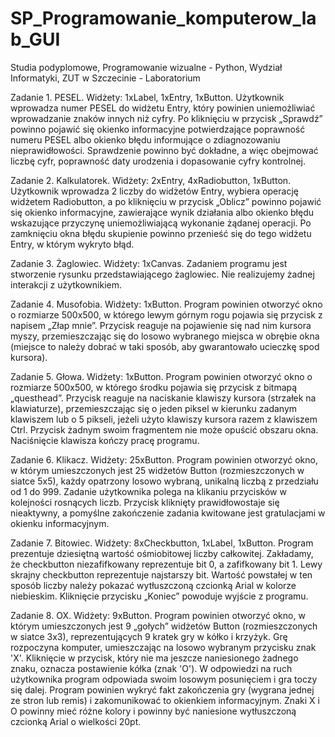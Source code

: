 # SP_Programowanie_komputerow_lab_GUI
Studia podyplomowe, Programowanie wizualne - Python, Wydział Informatyki, ZUT w Szczecinie - Laboratorium

Zadanie 1. PESEL.
Widżety: 1xLabel, 1xEntry, 1xButton.
Użytkownik wprowadza numer PESEL do widżetu Entry, który powinien uniemożliwiać wprowadzanie znaków innych niż cyfry. 
Po kliknięciu w przycisk „Sprawdź” powinno pojawić się okienko informacyjne potwierdzające poprawność numeru PESEL albo
okienko błędu informujące o zdiagnozowaniu nieprawidłowości. Sprawdzenie powinno być dokładne, a więc obejmować liczbę cyfr, 
poprawność daty urodzenia i dopasowanie cyfry kontrolnej.

Zadanie 2. Kalkulatorek.
Widżety: 2xEntry, 4xRadiobutton, 1xButton.
Użytkownik wprowadza 2 liczby do widżetów Entry, wybiera operację widżetem Radiobutton, a po kliknięciu w przycisk „Oblicz” powinno pojawić się okienko informacyjne, zawierające wynik działania albo okienko błędu wskazujące przyczynę uniemożliwiającą wykonanie żądanej operacji.
Po zamknięciu okna błędu skupienie powinno przenieść się do tego widżetu Entry, w którym wykryto błąd.

Zadanie 3. Żaglowiec.
Widżety: 1xCanvas.
Zadaniem programu jest stworzenie rysunku przedstawiającego żaglowiec. Nie realizujemy żadnej interakcji z użytkownikiem.

Zadanie 4. Musofobia.
Widżety: 1xButton.
Program powinien otworzyć okno o rozmiarze 500x500, w którego lewym górnym rogu pojawia się przycisk z napisem „Złap mnie”. 
Przycisk reaguje na pojawienie się nad nim kursora myszy, przemieszczając się do losowo wybranego miejsca w obrębie okna 
(miejsce to należy dobrać w taki sposób, aby gwarantowało ucieczkę spod kursora).

Zadanie 5. Głowa. Widżety: 1xButton.
Program powinien otworzyć okno o rozmiarze 500x500, w którego środku pojawia się przycisk z bitmapą „questhead”. 
Przycisk reaguje na naciskanie klawiszy kursora (strzałek na klawiaturze), przemieszczając się o jeden piksel w kierunku zadanym klawiszem lub o 5 pikseli, jeżeli użyto klawiszy kursora razem z klawiszem Ctrl. 
Przycisk żadnym swoim fragmentem nie może opuścić obszaru okna. Naciśnięcie klawisza <Esc> kończy pracę programu.

Zadanie 6. Klikacz. Widżety: 25xButton.
Program powinien otworzyć okno, w którym umieszczonych jest 25 widżetów Button (rozmieszczonych w siatce 5x5), 
każdy opatrzony losowo wybraną, unikalną liczbą z przedziału od 1 do 999. 
Zadanie użytkownika polega na klikaniu przycisków w kolejności rosnących liczb. 
Przycisk kliknięty prawidłowostaje się nieaktywny, a pomyślne zakończenie zadania kwitowane jest gratulacjami w okienku informacyjnym.

Zadanie 7. Bitowiec. Widżety: 8xCheckbutton, 1xLabel, 1xButton.
Program prezentuje dziesiętną wartość ośmiobitowej liczby całkowitej. Zakładamy, że checkbutton niezafifkowany reprezentuje bit 0, 
a zafifkowany bit 1. Lewy skrajny checkbutton reprezentuje najstarszy bit.
Wartość powstałej w ten sposób liczby należy pokazać wytłuszczoną czcionką Arial w kolorze niebieskim.
Kliknięcie przycisku „Koniec” powoduje wyjście z programu.

Zadanie 8. OX. Widżety: 9xButton.
Program powinien otworzyć okno, w którym umieszczonych jest 9 „gołych” widżetów Button (rozmieszczonych w siatce 3x3), 
reprezentujących 9 kratek gry w kółko i krzyżyk. Grę rozpoczyna komputer, umieszczając na losowo wybranym przycisku znak 'X'.
Kliknięcie w przycisk, który nie ma jeszcze naniesionego żadnego znaku, oznacza postawienie kółka (znak 'O'). 
W odpowiedzi na ruch użytkownika program odpowiada swoim losowym posunięciem i gra toczy się dalej.
Program powinien wykryć fakt zakończenia gry (wygrana jednej ze stron lub remis) i zakomunikować to okienkiem
informacyjnym. Znaki X i O powinny mieć różne kolory i powinny być naniesione wytłuszczoną czcionką Arial o wielkości 20pt.

